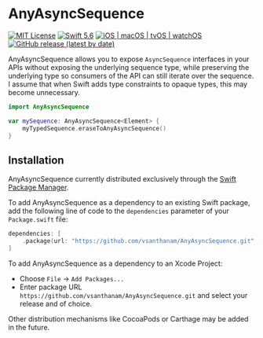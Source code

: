 # AnyAsyncSequence

[![MIT License](https://img.shields.io/github/license/vsanthanam/AnyAsyncSequence)](https://github.com/vsanthanam/AsyncSequence/blob/main/LICENSE)
[![Swift 5.6](https://img.shields.io/badge/Swift-5.6-critical)](https://www.swift.org)
[![iOS | macOS | tvOS | watchOS](https://img.shields.io/badge/Platforms-iOS%20%7C%20macOS%20%7C%20tvOS%20%7C%20watchOS-inactive)](https://developer.apple.com)
[![GitHub release (latest by date)](https://img.shields.io/github/v/release/vsanthanam/anyasyncsequence)](https://github.com/vsanthanam/AnyAsyncSequence/releases)

AnyAsyncSequence allows you to expose `AsyncSequence` interfaces in your APIs without exposing the underlying sequence type, while preserving the underlying type so consumers of the API can still iterate over the sequence. I assume that when Swift adds type constraints to opaque types, this may become unnecessary.

```swift
import AnyAsyncSequence

var mySequence: AnyAsyncSequence<Element> {
    myTypedSequence.eraseToAnyAsyncSequence()
}
```

## Installation

AnyAsyncSequence currently distributed exclusively through the [Swift Package Manager](https://www.swift.org/package-manager/). 

To add AnyAsyncSequence as a dependency to an existing Swift package, add the following line of code to the `dependencies` parameter of your `Package.swift` file:

```swift
dependencies: [
    .package(url: "https://github.com/vsanthanam/AnyAsyncSequence.git", .upToNextMajor(from: "1.0.0"))
]
```

To add AnyAsyncSequence as a dependency to an Xcode Project: 

- Choose `File` → `Add Packages...`
- Enter package URL `https://github.com/vsanthanam/AnyAsyncSequence.git` and select your release and of choice.

Other distribution mechanisms like CocoaPods or Carthage may be added in the future.
